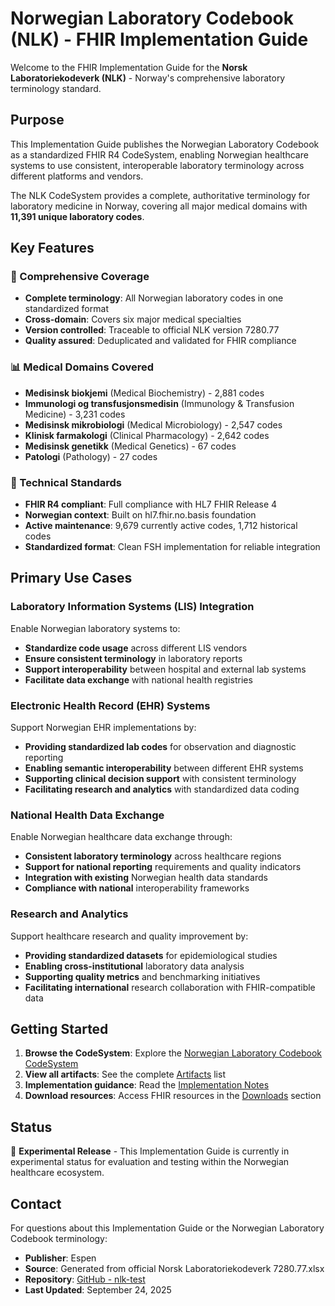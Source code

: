 # Norwegian Laboratory Codebook (NLK) - FHIR Implementation Guide

Welcome to the FHIR Implementation Guide for the **Norsk Laboratoriekodeverk (NLK)** - Norway's comprehensive laboratory terminology standard.

## Purpose

This Implementation Guide publishes the Norwegian Laboratory Codebook as a standardized FHIR R4 CodeSystem, enabling Norwegian healthcare systems to use consistent, interoperable laboratory terminology across different platforms and vendors.

The NLK CodeSystem provides a complete, authoritative terminology for laboratory medicine in Norway, covering all major medical domains with **11,391 unique laboratory codes**.

## Key Features

### 🧬 Comprehensive Coverage

- **Complete terminology**: All Norwegian laboratory codes in one standardized format
- **Cross-domain**: Covers six major medical specialties
- **Version controlled**: Traceable to official NLK version 7280.77
- **Quality assured**: Deduplicated and validated for FHIR compliance

### 📊 Medical Domains Covered

- **Medisinsk biokjemi** (Medical Biochemistry) - 2,881 codes
- **Immunologi og transfusjonsmedisin** (Immunology & Transfusion Medicine) - 3,231 codes
- **Medisinsk mikrobiologi** (Medical Microbiology) - 2,547 codes
- **Klinisk farmakologi** (Clinical Pharmacology) - 2,642 codes
- **Medisinsk genetikk** (Medical Genetics) - 67 codes
- **Patologi** (Pathology) - 27 codes

### 🔧 Technical Standards

- **FHIR R4 compliant**: Full compliance with HL7 FHIR Release 4
- **Norwegian context**: Built on hl7.fhir.no.basis foundation
- **Active maintenance**: 9,679 currently active codes, 1,712 historical codes
- **Standardized format**: Clean FSH implementation for reliable integration

## Primary Use Cases

### Laboratory Information Systems (LIS) Integration

Enable Norwegian laboratory systems to:

- **Standardize code usage** across different LIS vendors
- **Ensure consistent terminology** in laboratory reports
- **Support interoperability** between hospital and external lab systems
- **Facilitate data exchange** with national health registries

### Electronic Health Record (EHR) Systems

Support Norwegian EHR implementations by:

- **Providing standardized lab codes** for observation and diagnostic reporting
- **Enabling semantic interoperability** between different EHR systems
- **Supporting clinical decision support** with consistent terminology
- **Facilitating research and analytics** with standardized data coding

### National Health Data Exchange

Enable Norwegian healthcare data exchange through:

- **Consistent laboratory terminology** across healthcare regions
- **Support for national reporting** requirements and quality indicators  
- **Integration with existing** Norwegian health data standards
- **Compliance with national** interoperability frameworks

### Research and Analytics

Support healthcare research and quality improvement by:

- **Providing standardized datasets** for epidemiological studies
- **Enabling cross-institutional** laboratory data analysis
- **Supporting quality metrics** and benchmarking initiatives
- **Facilitating international** research collaboration with FHIR-compatible data

## Getting Started

1. **Browse the CodeSystem**: Explore the [Norwegian Laboratory Codebook CodeSystem](CodeSystem-norsk-laboratoriekodeverk.html)
2. **View all artifacts**: See the complete [Artifacts](artifacts.html) list
3. **Implementation guidance**: Read the [Implementation Notes](implementation.html)
4. **Download resources**: Access FHIR resources in the [Downloads](downloads.html) section

## Status

🚧 **Experimental Release** - This Implementation Guide is currently in experimental status for evaluation and testing within the Norwegian healthcare ecosystem.

## Contact

For questions about this Implementation Guide or the Norwegian Laboratory Codebook terminology:

- **Publisher**: Espen
- **Source**: Generated from official Norsk Laboratoriekodeverk 7280.77.xlsx
- **Repository**: [GitHub - nlk-test](https://github.com/rockphotog/)
- **Last Updated**: September 24, 2025
